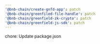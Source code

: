```yaml
---
'@bnb-chain/create-gnfd-app': patch
'@bnb-chain/greenfiled-file-handle': patch
'@bnb-chain/greenfield-zk-crypto': patch
'@bnb-chain/greenfield-js-sdk': patch
---
```


chore: Update package.json
